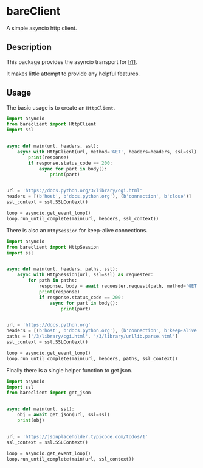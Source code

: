 # bareClient

A simple asyncio http client.

## Description

This package provides the asyncio transport for [h11](https://h11.readthedocs.io/en/latest/index.html).

It makes little attempt to provide any helpful features.

## Usage

The basic usage is to create an `HttpClient`.

```python
import asyncio
from bareclient import HttpClient
import ssl


async def main(url, headers, ssl):
    async with HttpClient(url, method='GET', headers=headers, ssl=ssl) as (response, body):
        print(response)
        if response.status_code == 200:
            async for part in body():
                print(part)


url = 'https://docs.python.org/3/library/cgi.html'
headers = [(b'host', b'docs.python.org'), (b'connection', b'close')]
ssl_context = ssl.SSLContext()

loop = asyncio.get_event_loop()
loop.run_until_complete(main(url, headers, ssl_context))
```

There is also an `HttpSession` for keep-alive connections.

```python
import asyncio
from bareclient import HttpSession
import ssl


async def main(url, headers, paths, ssl):
    async with HttpSession(url, ssl=ssl) as requester:
        for path in paths:
            response, body = await requester.request(path, method='GET', headers=headers)
            print(response)
            if response.status_code == 200:
                async for part in body():
                    print(part)


url = 'https://docs.python.org'
headers = [(b'host', b'docs.python.org'), (b'connection', b'keep-alive')]
paths = ['/3/library/cgi.html', '/3/library/urllib.parse.html']
ssl_context = ssl.SSLContext()

loop = asyncio.get_event_loop()
loop.run_until_complete(main(url, headers, paths, ssl_context))
```

Finally there is a single helper function to get json.

```python
import asyncio
import ssl
from bareclient import get_json


async def main(url, ssl):
    obj = await get_json(url, ssl=ssl)
    print(obj)


url = 'https://jsonplaceholder.typicode.com/todos/1'
ssl_context = ssl.SSLContext()

loop = asyncio.get_event_loop()
loop.run_until_complete(main(url, ssl_context))
```